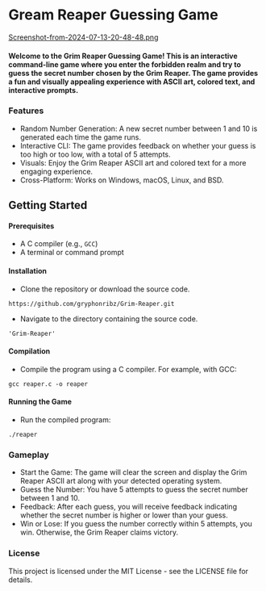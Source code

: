 
# Gream Reaper Guessing Game
[Screenshot-from-2024-07-13-20-48-48.png](https://postimg.cc/qtGLKB92)
#### Welcome to the Grim Reaper Guessing Game! This is an interactive command-line game where you enter the forbidden realm and try to guess the secret number chosen by the Grim Reaper. The game provides a fun and visually appealing experience with ASCII art, colored text, and interactive prompts.

### Features 
- Random Number Generation: A new secret number between 1 and 10 is generated each time the game runs.
- Interactive CLI: The game provides feedback on whether your guess is too high or too low, with a total of 5 attempts.
- Visuals: Enjoy the Grim Reaper ASCII art and colored text for a more engaging experience.
- Cross-Platform: Works on Windows, macOS, Linux, and BSD.

## Getting Started 
#### Prerequisites
- A C compiler (e.g., `GCC`)
- A terminal or command prompt

#### Installation
- Clone the repository or download the source code.
```
https://github.com/gryphonribz/Grim-Reaper.git
```
- Navigate to the directory containing the source code.
```
'Grim-Reaper'
```

#### Compilation
- Compile the program using a C compiler. For example, with GCC:
```
gcc reaper.c -o reaper
```
#### Running the Game
- Run the compiled program:
```
./reaper
```

### Gameplay
- Start the Game: The game will clear the screen and display the Grim Reaper ASCII art along with your detected operating system.
- Guess the Number: You have 5 attempts to guess the secret number between 1 and 10.
- Feedback: After each guess, you will receive feedback indicating whether the secret number is higher or lower than your guess.
- Win or Lose: If you guess the number correctly within 5 attempts, you win. Otherwise, the Grim Reaper claims victory.

### License
This project is licensed under the MIT License - see the LICENSE file for details.

